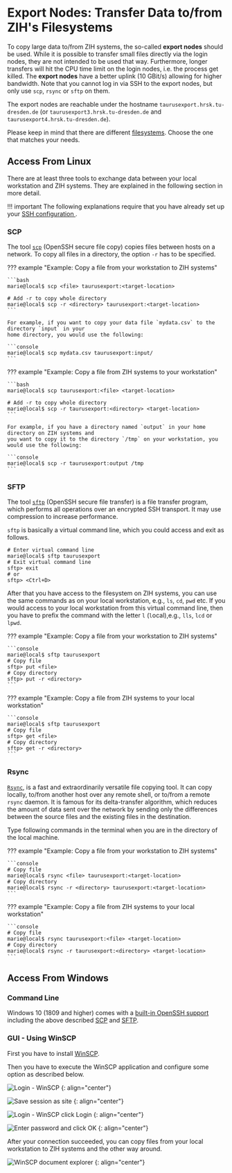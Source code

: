 # Export Nodes: Transfer Data to/from ZIH's Filesystems

To copy large data to/from ZIH systems, the so-called **export nodes** should be used. While it is
possible to transfer small files directly via the login nodes, they are not intended to be used that
way. Furthermore, longer transfers will hit the CPU time limit on the login nodes, i.e. the process
get killed. The **export nodes** have a better uplink (10 GBit/s) allowing for higher bandwidth. Note
that you cannot log in via SSH to the export nodes, but only use `scp`, `rsync` or `sftp` on them.

The export nodes are reachable under the hostname `taurusexport.hrsk.tu-dresden.de` (or
`taurusexport3.hrsk.tu-dresden.de` and `taurusexport4.hrsk.tu-dresden.de`).

Please keep in mind that there are different
[filesystems](../data_lifecycle/file_systems.md#recommendations-for-filesystem-usage). Choose the
one that matches your needs.

## Access From Linux

There are at least three tools to exchange data between your local workstation and ZIH systems. They
are explained in the following section in more detail.

!!! important
    The following explanations require that you have already set up your [SSH configuration
    ](../access/ssh_login.md#configuring-default-parameters-for-ssh).

### SCP

The tool [`scp`](https://www.man7.org/linux/man-pages/man1/scp.1.html)
(OpenSSH secure file copy) copies files between hosts on a network. To copy all files
in a directory, the option `-r` has to be specified.

??? example "Example: Copy a file from your workstation to ZIH systems"

    ```bash
    marie@local$ scp <file> taurusexport:<target-location>

    # Add -r to copy whole directory
    marie@local$ scp -r <directory> taurusexport:<target-location>
    ```

    For example, if you want to copy your data file `mydata.csv` to the directory `input` in your
    home directory, you would use the following:

    ```console
    marie@local$ scp mydata.csv taurusexport:input/
    ```

??? example "Example: Copy a file from ZIH systems to your workstation"

    ```bash
    marie@local$ scp taurusexport:<file> <target-location>

    # Add -r to copy whole directory
    marie@local$ scp -r taurusexport:<directory> <target-location>
    ```

    For example, if you have a directory named `output` in your home directory on ZIH systems and
    you want to copy it to the directory `/tmp` on your workstation, you would use the following:

    ```console
    marie@local$ scp -r taurusexport:output /tmp
    ```

### SFTP

The tool [`sftp`](https://man7.org/linux/man-pages/man1/sftp.1.html) (OpenSSH secure file transfer)
is a file transfer program, which performs all operations over an encrypted SSH transport. It may
use compression to increase performance.

`sftp` is basically a virtual command line, which you could access and exit as follows.

```console
# Enter virtual command line
marie@local$ sftp taurusexport
# Exit virtual command line
sftp> exit
# or
sftp> <Ctrl+D>
```

After that you have access to the filesystem on ZIH systems, you can use the same commands as on
your local workstation, e.g., `ls`, `cd`, `pwd` etc. If you would access to your local workstation
from this virtual command line, then you have to prefix the command with the letter `l`
(`l`ocal),e.g., `lls`, `lcd` or `lpwd`.

??? example "Example: Copy a file from your workstation to ZIH systems"

    ```console
    marie@local$ sftp taurusexport
    # Copy file
    sftp> put <file>
    # Copy directory
    sftp> put -r <directory>
    ```

??? example "Example: Copy a file from ZIH systems to your local workstation"

    ```console
    marie@local$ sftp taurusexport
    # Copy file
    sftp> get <file>
    # Copy directory
    sftp> get -r <directory>
    ```

### Rsync

[`Rsync`](https://man7.org/linux/man-pages/man1/rsync.1.html), is a fast and extraordinarily
versatile file copying tool. It can copy locally, to/from another host over any remote shell, or
to/from a remote `rsync` daemon. It is famous for its delta-transfer algorithm, which reduces the
amount of data sent over the network by sending only the differences between the source files and
the existing files in the destination.

Type following commands in the terminal when you are in the directory of
the local machine.

??? example "Example: Copy a file from your workstation to ZIH systems"

    ```console
    # Copy file
    marie@local$ rsync <file> taurusexport:<target-location>
    # Copy directory
    marie@local$ rsync -r <directory> taurusexport:<target-location>
    ```

??? example "Example: Copy a file from ZIH systems to your local workstation"

    ```console
    # Copy file
    marie@local$ rsync taurusexport:<file> <target-location>
    # Copy directory
    marie@local$ rsync -r taurusexport:<directory> <target-location>
    ```

## Access From Windows

### Command Line

Windows 10 (1809 and higher) comes with a
[built-in OpenSSH support](https://docs.microsoft.com/en-us/windows-server/administration/openssh/openssh_overview)
including the above described [SCP](#SCP) and [SFTP](#SFTP).

### GUI - Using WinSCP

First you have to install [WinSCP](http://winscp.net/eng/download.php).

Then you have to execute the WinSCP application and configure some
option as described below.

![Login - WinSCP](misc/WinSCP_001_new.PNG)
{: align="center"}

![Save session as site](misc/WinSCP_002_new.PNG)
{: align="center"}

![Login - WinSCP click Login](misc/WinSCP_003_new.PNG)
{: align="center"}

![Enter password and click OK](misc/WinSCP_004_new.PNG)
{: align="center"}

After your connection succeeded, you can copy files from your local workstation to ZIH systems and
the other way around.

![WinSCP document explorer](misc/WinSCP_005_new.PNG)
{: align="center"}
